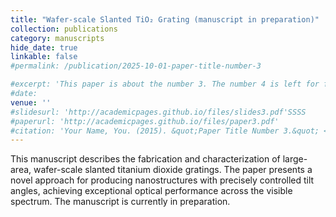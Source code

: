 ```yaml
---
title: "Wafer-scale Slanted TiO₂ Grating (manuscript in preparation)"
collection: publications
category: manuscripts
hide_date: true
linkable: false
#permalink: /publication/2025-10-01-paper-title-number-3

#excerpt: 'This paper is about the number 3. The number 4 is left for future work.'
#date:
venue: ''
#slidesurl: 'http://academicpages.github.io/files/slides3.pdf'SSSS
#paperurl: 'http://academicpages.github.io/files/paper3.pdf'
#citation: 'Your Name, You. (2015). &quot;Paper Title Number 3.&quot; <i>Journal 1</i>. 1(3).'
---
```


This manuscript describes the fabrication and characterization of large-area, wafer-scale slanted titanium dioxide gratings. The paper presents a novel approach for producing nanostructures with precisely controlled tilt angles, achieving exceptional optical performance across the visible spectrum. The manuscript is currently in preparation.

<!--
The contents above will be part of a list of publications, if the user clicks the link for the publication than the contents of section will be rendered as a full page, allowing you to provide more information about the paper for the reader. When publications are displayed as a single page, the contents of the above "citation" field will automatically be included below this section in a smaller font.
-->
